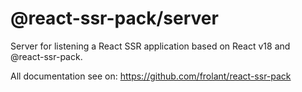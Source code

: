 # @react-ssr-pack/server

Server for listening a React SSR application based on React v18 and @react-ssr-pack.

All documentation see on: https://github.com/frolant/react-ssr-pack

